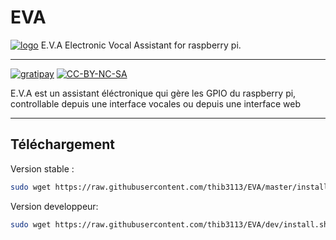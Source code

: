 EVA
===

[![logo](http://www.evaproject.net/img/logo-round-corners.png)](http://www.evaproject.net) E.V.A Electronic Vocal Assistant for raspberry pi.

---
[![gratipay](https://img.shields.io/gratipay/thib3113.svg)](https://gratipay.com/thib3113) [![CC-BY-NC-SA](https://i.creativecommons.org/l/by-nc-sa/3.0/fr/88x31.png)](https://creativecommons.org/licenses/by-nc-sa/3.0/)

E.V.A est un assistant éléctronique qui gère les GPIO du raspberry pi, controllable depuis une interface vocales ou depuis une interface web

---

Téléchargement
--------------

Version stable :

```bash
sudo wget https://raw.githubusercontent.com/thib3113/EVA/master/install.sh -O install.sh && sudo chmod +x install.sh && sudo ./install.sh -b:master
```

Version developpeur:

```bash
sudo wget https://raw.githubusercontent.com/thib3113/EVA/dev/install.sh -O install.sh && sudo chmod +x install.sh && sudo ./install.sh -b:dev
```